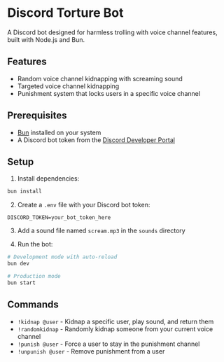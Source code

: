 # Discord Torture Bot

A Discord bot designed for harmless trolling with voice channel features, built with Node.js and Bun.

## Features

- Random voice channel kidnapping with screaming sound
- Targeted voice channel kidnapping
- Punishment system that locks users in a specific voice channel

## Prerequisites

- [Bun](https://bun.sh/) installed on your system
- A Discord bot token from the [Discord Developer Portal](https://discord.com/developers/applications)

## Setup

1. Install dependencies:

```bash
bun install
```

2. Create a `.env` file with your Discord bot token:

```
DISCORD_TOKEN=your_bot_token_here
```

3. Add a sound file named `scream.mp3` in the `sounds` directory

4. Run the bot:

```bash
# Development mode with auto-reload
bun dev

# Production mode
bun start
```

## Commands

- `!kidnap @user` - Kidnap a specific user, play sound, and return them
- `!randomkidnap` - Randomly kidnap someone from your current voice channel
- `!punish @user` - Force a user to stay in the punishment channel
- `!unpunish @user` - Remove punishment from a user
